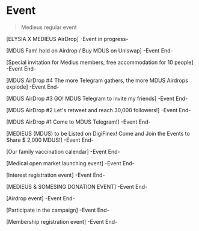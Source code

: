 # Event
> Medieus regular event

[ELYSIA  X MEDIEUS AirDrop] -Event in progress-

[MDUS Fam!  hold on Airdrop / Buy MDUS on Uniswap] -Event End-

[Special invitation for Medius members, free accommodation for 10 people] -Event End-

[MDUS AirDrop #4 The more Telegram gathers, the more MDUS Airdrops explode] -Event End-

[MDUS AirDrop #3 GO! MDUS Telegram to invite my friends] -Event End-

[MDUS AirDrop #2 Let's retweet and reach 30,000 followers!] -Event End-

[MDUS AirDrop #1 Come to MDUS Telegram!] -Event End-

[MEDIEUS (MDUS) to be Listed on DigiFinex! Come and Join the Events to Share $ 2,000 MDUS!] -Event End-

[Our family vaccination calendar] -Event End-

[Medical open market launching event] -Event End-

[Interest registration event] -Event End-

[MEDIEUS & SOMESING DONATION EVENT] -Event End-

[Airdrop event] -Event End-

[Participate in the campaign] -Event End-

[Membership registration event] -Event End-